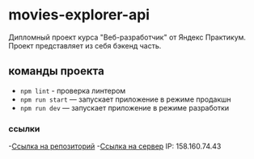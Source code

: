 # movies-explorer-api

Дипломный проект курса "Веб-разработчик" от Яндекс Практикум.
Проект представляет из себя бэкенд часть.

## команды проекта

- `npm lint` - проверка линтером
- `npm run start` — запускает приложение в режиме продакшн
- `npm run dev` — запускает приложение в режиме разработки

### ссылки 

-[Ссылка на репозиторий](https://github.com/Leops200/movies-explorer-api.git)
-[Ссылка на сервер](http://api.diploma.dev.nomoredomains.rocks)
IP: 158.160.74.43
